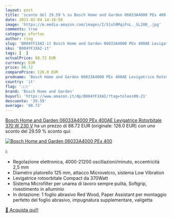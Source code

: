```yaml
---
layout: post
title: 'sconto del 29.59 % su Bosch Home and Garden 06033A4000 PEx 400  '
date: 2021-02-04 14:18:50
image: 'https://m.media-amazon.com/images/I/51sh9MqiFnL._SL200_.jpg'
comments: true
category: ofertas
author: ring
slug: 'B004YF1XAI-it Bosch Home and Garden 06033A4000 PEx 400AE Levigatrice...'
sku: 'B004YF1XAI-it'
tags: [  ]
actualPrice: 88.72 EUR
currency: EUR
price: 88.72
comparePrice: 126.0 EUR
prodname: 'Bosch Home and Garden 06033A4000 PEx 400AE Levigatrice Rotorbitale  370 W  230 V'
country: 'it'
flag: '🇮🇹'
brand: 'Bosch Home and Garden'
buyurl: 'https://www.amazon.it/dp/B004YF1XAI/?tag=tolees00-21'
descuento: '29.59'
average: '88.72'
---
```


[Bosch Home and Garden 06033A4000 PEx 400AE Levigatrice Rotorbitale  370 W  230 V](https://www.amazon.it/dp/B004YF1XAI/?tag=tolees00-21) ha un prezzo di 88.72 EUR (originale: 126.0 EUR) con uno sconto del 29.59 % sconto qui:

[![Bosch Home and Garden 06033A4000 PEx 400](https://m.media-amazon.com/images/I/51sh9MqiFnL._SL200_.jpg)](https://www.amazon.it/dp/B004YF1XAI/?tag=tolees00-21)

ℹ️:

- Regolazione elettronica, 4000-21200 oscillazioni/minuto, eccentricità 2,5 mm
- Diametro platorello 125 mm, attacco Microvelcro, sistema Low Vibration
- Levigatrice rotoorbitale Compact da 370Watt
- Sistema Microfilter per unarea di lavoro sempre pulita, Softgrip, rivestimento in alluminio
- In dotazione: 1 foglio abrasivo Red Wood, Paper Assistant per montaggio perfetto del foglio abrasivo, impugnatura supplementare, valigetta

[🛒 Acquista qui!!](https://www.amazon.it/dp/B004YF1XAI/?tag=tolees00-21)
